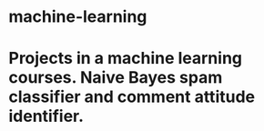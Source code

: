 # machine-learning
# Projects in a machine learning courses. Naive Bayes spam classifier and comment attitude identifier. 
